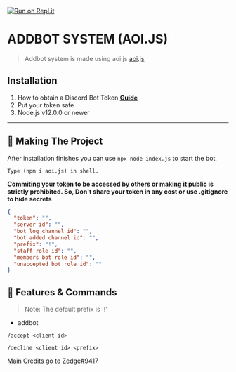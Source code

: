 [![Run on Repl.it](https://repl.it/badge/github/Discord-Bot-Developers1/addbot-system)](https://repl.it/github/Discord-Bot-Developers1/addbot-system)

# ADDBOT SYSTEM (AOI.JS)
> Addbot system is made using aoi.js [aoi.js](https://www.youtube.com/redirect?event=video_description&redir_token=QUFFLUhqazJFYTF0NTNXa0J6d3ZuUE8yTFFqandUeGVYd3xBQ3Jtc0tsa1ItTFVkeE02SEJqcm51T1ozMHhRbW9kS0Qzd2htYTQzajMtSDNuM2NRNTJ6ZUh1MnVXa1BPTzc2VVB6V1JqdkFEX3BzS0d1N1Ixb3RYVGE1YWp0ZlNiejlOX0ZGb3E2eEU4RnROMDVuYzdtbzNQOA&q=https%3A%2F%2Fgithub.com%2FAkaruiDevelopment%2Faoi.js%23readme)

## Installation

1. How to obtain a Discord Bot Token **[Guide](https://discordjs.guide/preparations/setting-up-a-bot-application.html#creating-your-bot)** 
2. Put your token safe
3. Node.js v12.0.0 or newer

---

## 🔎 Making The Project

After installation finishes you can use `npx node index.js` to start the bot.

```
Type (npm i aoi.js) in shell.
```

**Commiting your token to be accessed by others or making it public is strictly prohibited. So, Don't share your token in any cost or use .gitignore to hide secrets**

```json
{
  "token": "",
  "server id": "",
  "bot log channel id": "",
  "bot added channel id": "",
  "prefix": "!",
  "staff role id": "",
  "members bot role id": "",
  "unaccepted bot role id": ""
}
```

## 📝 Features & Commands

> Note: The default prefix is '!'
* addbot <client id> <client prefix>

`/accept <client id>`

`/decline <client id> <prefix>`


Main Credits go to [Zedge#9417](https://)
